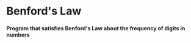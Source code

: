 # Benford's Law

#### Program that satisfies Benford's Law about the frequency of digits in numbers
